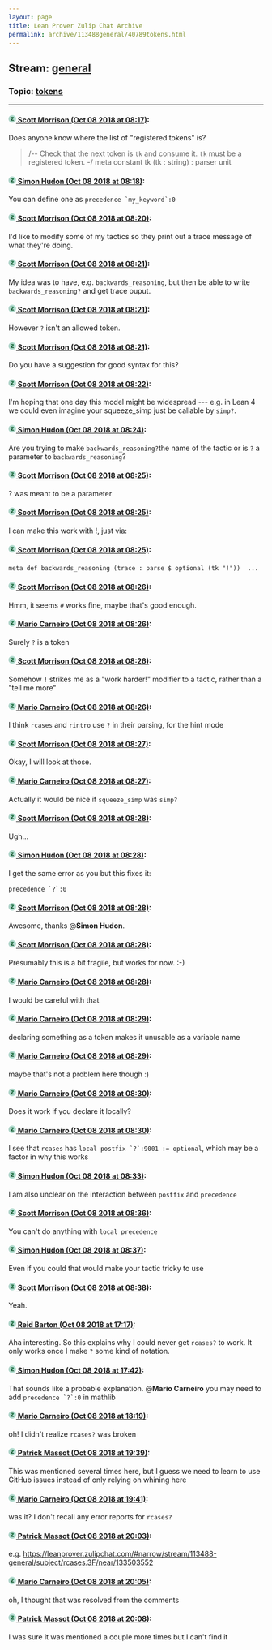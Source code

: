 ```yaml
---
layout: page
title: Lean Prover Zulip Chat Archive 
permalink: archive/113488general/40789tokens.html
---
```


## Stream: [general](index.html)
### Topic: [tokens](40789tokens.html)

---

#### [![Click to go to Zulip](../../assets/img/zulip2.png) Scott Morrison (Oct 08 2018 at 08:17)](https://leanprover.zulipchat.com/#narrow/stream/113488-general/topic/tokens/near/135382507):
Does anyone know where the list of "registered tokens" is?
> /-- Check that the next token is `tk` and consume it. `tk` must be a registered token. -/
> meta constant tk (tk : string) : parser unit

#### [![Click to go to Zulip](../../assets/img/zulip2.png) Simon Hudon (Oct 08 2018 at 08:18)](https://leanprover.zulipchat.com/#narrow/stream/113488-general/topic/tokens/near/135382549):
You can define one as ``precedence `my_keyword`:0``

#### [![Click to go to Zulip](../../assets/img/zulip2.png) Scott Morrison (Oct 08 2018 at 08:20)](https://leanprover.zulipchat.com/#narrow/stream/113488-general/topic/tokens/near/135382612):
I'd like to modify some of my tactics so they print out a trace message of what they're doing.

#### [![Click to go to Zulip](../../assets/img/zulip2.png) Scott Morrison (Oct 08 2018 at 08:21)](https://leanprover.zulipchat.com/#narrow/stream/113488-general/topic/tokens/near/135382619):
My idea was to have, e.g. `backwards_reasoning`, but then be able to write `backwards_reasoning?` and get trace ouput.

#### [![Click to go to Zulip](../../assets/img/zulip2.png) Scott Morrison (Oct 08 2018 at 08:21)](https://leanprover.zulipchat.com/#narrow/stream/113488-general/topic/tokens/near/135382620):
However `?` isn't an allowed token.

#### [![Click to go to Zulip](../../assets/img/zulip2.png) Scott Morrison (Oct 08 2018 at 08:21)](https://leanprover.zulipchat.com/#narrow/stream/113488-general/topic/tokens/near/135382623):
Do you have a suggestion for good syntax for this?

#### [![Click to go to Zulip](../../assets/img/zulip2.png) Scott Morrison (Oct 08 2018 at 08:22)](https://leanprover.zulipchat.com/#narrow/stream/113488-general/topic/tokens/near/135382666):
I'm hoping that one day this model might be widespread --- e.g. in Lean 4 we could even imagine your squeeze_simp just be callable by `simp?`.

#### [![Click to go to Zulip](../../assets/img/zulip2.png) Simon Hudon (Oct 08 2018 at 08:24)](https://leanprover.zulipchat.com/#narrow/stream/113488-general/topic/tokens/near/135382731):
Are you trying to make `backwards_reasoning?`the name of the tactic or is `?` a parameter to `backwards_reasoning`?

#### [![Click to go to Zulip](../../assets/img/zulip2.png) Scott Morrison (Oct 08 2018 at 08:25)](https://leanprover.zulipchat.com/#narrow/stream/113488-general/topic/tokens/near/135382740):
? was meant to be a parameter

#### [![Click to go to Zulip](../../assets/img/zulip2.png) Scott Morrison (Oct 08 2018 at 08:25)](https://leanprover.zulipchat.com/#narrow/stream/113488-general/topic/tokens/near/135382741):
I can make this work with !, just via:

#### [![Click to go to Zulip](../../assets/img/zulip2.png) Scott Morrison (Oct 08 2018 at 08:25)](https://leanprover.zulipchat.com/#narrow/stream/113488-general/topic/tokens/near/135382742):
`meta def backwards_reasoning (trace : parse $ optional (tk "!"))  ...`

#### [![Click to go to Zulip](../../assets/img/zulip2.png) Scott Morrison (Oct 08 2018 at 08:26)](https://leanprover.zulipchat.com/#narrow/stream/113488-general/topic/tokens/near/135382782):
Hmm, it seems `#` works fine, maybe that's good enough.

#### [![Click to go to Zulip](../../assets/img/zulip2.png) Mario Carneiro (Oct 08 2018 at 08:26)](https://leanprover.zulipchat.com/#narrow/stream/113488-general/topic/tokens/near/135382784):
Surely `?` is a token

#### [![Click to go to Zulip](../../assets/img/zulip2.png) Scott Morrison (Oct 08 2018 at 08:26)](https://leanprover.zulipchat.com/#narrow/stream/113488-general/topic/tokens/near/135382785):
Somehow `!` strikes me as a "work harder!" modifier to a tactic,  rather than a "tell me more"

#### [![Click to go to Zulip](../../assets/img/zulip2.png) Mario Carneiro (Oct 08 2018 at 08:26)](https://leanprover.zulipchat.com/#narrow/stream/113488-general/topic/tokens/near/135382795):
I think `rcases` and `rintro` use `?` in their parsing, for the hint mode

#### [![Click to go to Zulip](../../assets/img/zulip2.png) Scott Morrison (Oct 08 2018 at 08:27)](https://leanprover.zulipchat.com/#narrow/stream/113488-general/topic/tokens/near/135382802):
Okay, I will look at those.

#### [![Click to go to Zulip](../../assets/img/zulip2.png) Mario Carneiro (Oct 08 2018 at 08:27)](https://leanprover.zulipchat.com/#narrow/stream/113488-general/topic/tokens/near/135382811):
Actually it would be nice if `squeeze_simp` was `simp?`

#### [![Click to go to Zulip](../../assets/img/zulip2.png) Scott Morrison (Oct 08 2018 at 08:28)](https://leanprover.zulipchat.com/#narrow/stream/113488-general/topic/tokens/near/135382817):
Ugh...

#### [![Click to go to Zulip](../../assets/img/zulip2.png) Simon Hudon (Oct 08 2018 at 08:28)](https://leanprover.zulipchat.com/#narrow/stream/113488-general/topic/tokens/near/135382853):
I get the same error as you but this fixes it:

```lean
precedence `?`:0
```

#### [![Click to go to Zulip](../../assets/img/zulip2.png) Scott Morrison (Oct 08 2018 at 08:28)](https://leanprover.zulipchat.com/#narrow/stream/113488-general/topic/tokens/near/135382864):
Awesome, thanks @**Simon Hudon**.

#### [![Click to go to Zulip](../../assets/img/zulip2.png) Scott Morrison (Oct 08 2018 at 08:28)](https://leanprover.zulipchat.com/#narrow/stream/113488-general/topic/tokens/near/135382867):
Presumably this is a bit fragile, but works for now. :-)

#### [![Click to go to Zulip](../../assets/img/zulip2.png) Mario Carneiro (Oct 08 2018 at 08:28)](https://leanprover.zulipchat.com/#narrow/stream/113488-general/topic/tokens/near/135382870):
I would be careful with that

#### [![Click to go to Zulip](../../assets/img/zulip2.png) Mario Carneiro (Oct 08 2018 at 08:29)](https://leanprover.zulipchat.com/#narrow/stream/113488-general/topic/tokens/near/135382876):
declaring something as a token makes it unusable as a variable name

#### [![Click to go to Zulip](../../assets/img/zulip2.png) Mario Carneiro (Oct 08 2018 at 08:29)](https://leanprover.zulipchat.com/#narrow/stream/113488-general/topic/tokens/near/135382884):
maybe that's not a problem here though :)

#### [![Click to go to Zulip](../../assets/img/zulip2.png) Mario Carneiro (Oct 08 2018 at 08:30)](https://leanprover.zulipchat.com/#narrow/stream/113488-general/topic/tokens/near/135382950):
Does it work if you declare it locally?

#### [![Click to go to Zulip](../../assets/img/zulip2.png) Mario Carneiro (Oct 08 2018 at 08:30)](https://leanprover.zulipchat.com/#narrow/stream/113488-general/topic/tokens/near/135382958):
I see that `rcases` has ``local postfix `?`:9001 := optional``, which may be a factor in why this works

#### [![Click to go to Zulip](../../assets/img/zulip2.png) Simon Hudon (Oct 08 2018 at 08:33)](https://leanprover.zulipchat.com/#narrow/stream/113488-general/topic/tokens/near/135383035):
I am also unclear on the interaction between `postfix` and `precedence`

#### [![Click to go to Zulip](../../assets/img/zulip2.png) Scott Morrison (Oct 08 2018 at 08:36)](https://leanprover.zulipchat.com/#narrow/stream/113488-general/topic/tokens/near/135383149):
You can't do anything with `local precedence`

#### [![Click to go to Zulip](../../assets/img/zulip2.png) Simon Hudon (Oct 08 2018 at 08:37)](https://leanprover.zulipchat.com/#narrow/stream/113488-general/topic/tokens/near/135383161):
Even if you could that would make your tactic tricky to use

#### [![Click to go to Zulip](../../assets/img/zulip2.png) Scott Morrison (Oct 08 2018 at 08:38)](https://leanprover.zulipchat.com/#narrow/stream/113488-general/topic/tokens/near/135383206):
Yeah.

#### [![Click to go to Zulip](../../assets/img/zulip2.png) Reid Barton (Oct 08 2018 at 17:17)](https://leanprover.zulipchat.com/#narrow/stream/113488-general/topic/tokens/near/135410263):
Aha interesting. So this explains why I could never get `rcases?` to work. It only works once I make `?` some kind of notation.

#### [![Click to go to Zulip](../../assets/img/zulip2.png) Simon Hudon (Oct 08 2018 at 17:42)](https://leanprover.zulipchat.com/#narrow/stream/113488-general/topic/tokens/near/135411814):
That sounds like a probable explanation. @**Mario Carneiro** you may need to add ``precedence `?`:0`` in mathlib

#### [![Click to go to Zulip](../../assets/img/zulip2.png) Mario Carneiro (Oct 08 2018 at 18:19)](https://leanprover.zulipchat.com/#narrow/stream/113488-general/topic/tokens/near/135413968):
oh! I didn't realize `rcases?` was broken

#### [![Click to go to Zulip](../../assets/img/zulip2.png) Patrick Massot (Oct 08 2018 at 19:39)](https://leanprover.zulipchat.com/#narrow/stream/113488-general/topic/tokens/near/135418076):
This was mentioned several times here, but I guess we need to learn to use GitHub issues instead of only relying on whining here

#### [![Click to go to Zulip](../../assets/img/zulip2.png) Mario Carneiro (Oct 08 2018 at 19:41)](https://leanprover.zulipchat.com/#narrow/stream/113488-general/topic/tokens/near/135418181):
was it? I don't recall any error reports for `rcases?`

#### [![Click to go to Zulip](../../assets/img/zulip2.png) Patrick Massot (Oct 08 2018 at 20:03)](https://leanprover.zulipchat.com/#narrow/stream/113488-general/topic/tokens/near/135419249):
e.g. https://leanprover.zulipchat.com/#narrow/stream/113488-general/subject/rcases.3F/near/133503552

#### [![Click to go to Zulip](../../assets/img/zulip2.png) Mario Carneiro (Oct 08 2018 at 20:05)](https://leanprover.zulipchat.com/#narrow/stream/113488-general/topic/tokens/near/135419347):
oh, I thought that was resolved from the comments

#### [![Click to go to Zulip](../../assets/img/zulip2.png) Patrick Massot (Oct 08 2018 at 20:08)](https://leanprover.zulipchat.com/#narrow/stream/113488-general/topic/tokens/near/135419489):
I was sure it was mentioned a couple more times but I can't find it

